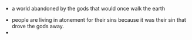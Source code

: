 - a world abandoned by the gods that would once walk the earth
* people are living in atonement for their sins because it was their sin  that drove the gods away.
* 